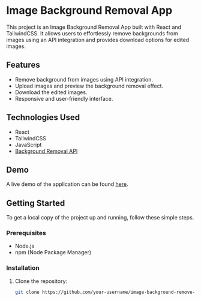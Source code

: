 # Image Background Removal App

This project is an Image Background Removal App built with React and TailwindCSS. It allows users to effortlessly remove backgrounds from images using an API integration and provides download options for edited images.

## Features

- Remove background from images using API integration.
- Upload images and preview the background removal effect.
- Download the edited images.
- Responsive and user-friendly interface.

## Technologies Used

- React
- TailwindCSS
- JavaScript
- [Background Removal API](https://www.remove.bg/api)

## Demo

A live demo of the application can be found [here](https://your-live-demo-link.com).

## Getting Started

To get a local copy of the project up and running, follow these simple steps.

### Prerequisites

- Node.js
- npm (Node Package Manager)

### Installation

1. Clone the repository:

   ```sh
   git clone https://github.com/your-username/image-background-remove-app.git

